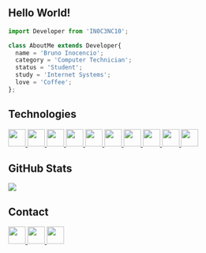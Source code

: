 ## **Hello World!**
```js
import Developer from 'IN0C3NC10';

class AboutMe extends Developer{
  name = 'Bruno Inocencio';
  category = 'Computer Technician';
  status = 'Student';
  study = 'Internet Systems';
  love = 'Coffee';
};
```


## **Technologies**
<p align="left">
  <a href="https://github.com/IN0C3NC10">
    <!-- C -->
    <img height="35" src="https://img.shields.io/badge/C-00001a?style=for-the-badge&logo=c&logoColor=39588C">
    <!-- React Native -->
    <img height="35" src="https://img.shields.io/badge/React_Native-00001a?style=for-the-badge&logo=react&logoColor=61DAFB">
    <!-- HTML5 -->
    <img height="35" src="https://img.shields.io/badge/HTML-00001a?style=for-the-badge&logo=html5&logoColor=E34F26">
    <!-- CSS3 -->
    <img height="35" src="https://img.shields.io/badge/CSS-00001a?&style=for-the-badge&logo=css3&logoColor=00599C">
    <!-- PHP -->
    <img height="35" src="https://img.shields.io/badge/PHP-00001a?style=for-the-badge&logo=php&logoColor=777BB4">
    <!-- Laravel -->
    <img height="35" src="https://img.shields.io/badge/Laravel-00001a?style=for-the-badge&logo=laravel&logoColor=FF2D20">
    <!-- Java -->
    <img height="35" src="https://img.shields.io/badge/JSP-00001a?style=for-the-badge&logo=java&logoColor=ED8B00">
    <!-- PostgreSQL -->
    <img height="35" src="https://img.shields.io/badge/PostgreSQL-00001a?style=for-the-badge&logo=postgresql&logoColor=316192">
    <!-- MySQL -->
    <img height="35" src="https://img.shields.io/badge/MySQL-00001a?style=for-the-badge&logo=mysql&logoColor=white">
    <!-- Firebase -->
    <img height="35" src="https://img.shields.io/badge/Firebase-1a0000?style=for-the-badge&logo=firebase&logoColor=ffbf00">
  </a>
</p>


## **GitHub Stats**
<p align="left">
  <!-- Top-Langs -->
  <a href="https://github.com/IN0C3NC10">
    <img src="https://github-readme-stats.vercel.app/api/top-langs/?username=IN0C3NC10&layout=compact&langs_count=8&theme=dark" />
  </a>
</p>


## **Contact**
<p align="left">
  <!-- Outlook -->
  <a href="mailto:bruno.inocencio@fatec.sp.gov.br" alt="Outlook" target="_blank">
    <img height="35" src="https://img.shields.io/badge/Outlook-00001a?style=for-the-badge&logo=microsoft-outlook&logoColor=0078D4" />
  </a>
  <!-- Linkedin -->
  <a href="https://cutt.ly/nQlVjQV" alt="Linkedin" target="_blank">
    <img height="35" src="https://img.shields.io/badge/-LinkedIn-00001a?style=for-the-badge&logo=linkedin&logoColor=%230077B5" />
  </a>
  <!-- GitHub -->
  <a href="https://github.com/IN0C3NC10" alt="GitHub" target="_blank">
    <img height="35" src="https://img.shields.io/badge/GitHub-100000?style=for-the-badge&logo=github&logoColor=white" />
  </a>
</p>


<!---👀 👋 🌱 💞️ 📫 ✨ ❤️--->
